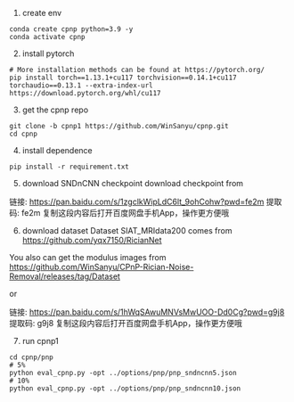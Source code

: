1. create env
```
conda create cpnp python=3.9 -y
conda activate cpnp
```

2. install pytorch
```
# More installation methods can be found at https://pytorch.org/
pip install torch==1.13.1+cu117 torchvision==0.14.1+cu117 torchaudio==0.13.1 --extra-index-url https://download.pytorch.org/whl/cu117
```

3. get the cpnp repo
```
git clone -b cpnp1 https://github.com/WinSanyu/cpnp.git
cd cpnp
```

4. install dependence
```
pip install -r requirement.txt
```

5. download SNDnCNN checkpoint
download checkpoint from

链接: https://pan.baidu.com/s/1zgclkWipLdC6lt_9ohCohw?pwd=fe2m 提取码: fe2m 复制这段内容后打开百度网盘手机App，操作更方便哦

6. download dataset
Dataset SIAT_MRIdata200 comes from https://github.com/yqx7150/RicianNet

You also can get the modulus images from 
https://github.com/WinSanyu/CPnP-Rician-Noise-Removal/releases/tag/Dataset

or

链接: https://pan.baidu.com/s/1hWqSAwuMNVsMwUOO-Dd0Cg?pwd=g9j8 提取码: g9j8 复制这段内容后打开百度网盘手机App，操作更方便哦




7. run cpnp1
```
cd cpnp/pnp
# 5%
python eval_cpnp.py -opt ../options/pnp/pnp_sndncnn5.json
# 10%
python eval_cpnp.py -opt ../options/pnp/pnp_sndncnn10.json
```
